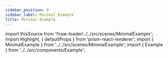 ```yaml
---
sidebar_position: 0
sidebar_label: Minimal Example
title: Minimal Example
---
```


import thisSource from '!!raw-loader!../../src/scenes/MinimalExample';
import Highlight, { defaultProps } from 'prism-react-renderer';
import { MinimalExample } from '../../src/scenes/MinimalExample';
import { Example } from '../../src/components/Example';

<Example code={thisSource}>
    <MinimalExample />
</Example>

